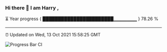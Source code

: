 ### Hi there 👋 I am Harry , 

⏳ Year progress { ███████████████████████▁▁▁▁▁▁▁ } 78.26 %

---

⏰ Updated on Wed, 13 Oct 2021 15:58:25 GMT

![Progress Bar CI](https://github.com/duykhang68/duykhang68/workflows/Progress%20Bar%20CI/badge.svg)
